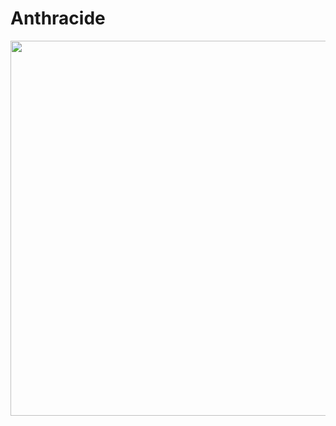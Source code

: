 # Anthracide
<img src="https://user-images.githubusercontent.com/16257804/200187289-05acaa43-d3a1-40c9-b172-2fd907992613.png" width="600">
